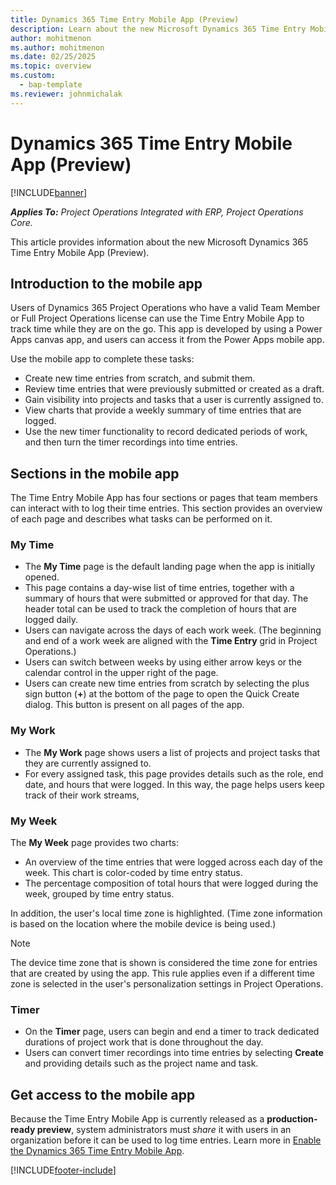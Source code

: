 ```yaml
---
title: Dynamics 365 Time Entry Mobile App (Preview)
description: Learn about the new Microsoft Dynamics 365 Time Entry Mobile App (Preview).
author: mohitmenon
ms.author: mohitmenon
ms.date: 02/25/2025
ms.topic: overview
ms.custom: 
  - bap-template
ms.reviewer: johnmichalak
---
```


# Dynamics 365 Time Entry Mobile App (Preview)

[!INCLUDE[banner](../includes/banner.md)]

_**Applies To:** Project Operations Integrated with ERP, Project Operations Core._

This article provides information about the new Microsoft Dynamics 365 Time Entry Mobile App (Preview).

## Introduction to the mobile app

Users of Dynamics 365 Project Operations who have a valid Team Member or Full Project Operations license can use the Time Entry Mobile App to track time while they are on the go. This app is developed by using a Power Apps canvas app, and users can access it from the Power Apps mobile app.

Use the mobile app to complete these tasks:

- Create new time entries from scratch, and submit them.
- Review time entries that were previously submitted or created as a draft.
- Gain visibility into projects and tasks that a user is currently assigned to.
- View charts that provide a weekly summary of time entries that are logged.
- Use the new timer functionality to record dedicated periods of work, and then turn the timer recordings into time entries.

## Sections in the mobile app

The Time Entry Mobile App has four sections or pages that team members can interact with to log their time entries. This section provides an overview of each page and describes what tasks can be performed on it.

### My Time

- The **My Time** page is the default landing page when the app is initially opened.
- This page contains a day-wise list of time entries, together with a summary of hours that were submitted or approved for that day. The header total can be used to track the completion of hours that are logged daily.
- Users can navigate across the days of each work week. (The beginning and end of a work week are aligned with the **Time Entry** grid in Project Operations.)
- Users can switch between weeks by using either arrow keys or the calendar control in the upper right of the page.
- Users can create new time entries from scratch by selecting the plus sign button (**&plus;**) at the bottom of the page to open the Quick Create dialog. This button is present on all pages of the app.

### My Work

- The **My Work** page shows users a list of projects and project tasks that they are currently assigned to.
- For every assigned task, this page provides details such as the role, end date, and hours that were logged. In this way, the page helps users keep track of their work streams, 

### My Week

The **My Week** page provides two charts:

- An overview of the time entries that were logged across each day of the week. This chart is color-coded by time entry status.
- The percentage composition of total hours that were logged during the week, grouped by time entry status.

In addition, the user's local time zone is highlighted. (Time zone information is based on the location where the mobile device is being used.)

> [!NOTE]
> The device time zone that is shown is considered the time zone for entries that are created by using the app. This rule applies even if a different time zone is selected in the user's personalization settings in Project Operations.

### Timer

- On the **Timer** page, users can begin and end a timer to track dedicated durations of project work that is done throughout the day.
- Users can convert timer recordings into time entries by selecting **Create** and providing details such as the project name and task.

## Get access to the mobile app

Because the Time Entry Mobile App is currently released as a **production-ready preview**, system administrators must *share* it with users in an organization before it can be used to log time entries. Learn more in [Enable the Dynamics 365 Time Entry Mobile App](enable-time-entry-mobile-app.md).

[!INCLUDE[footer-include](../includes/footer-banner.md)]
